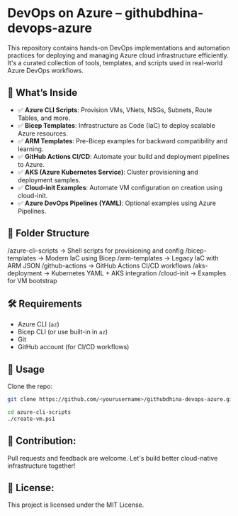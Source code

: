 # DevOps on Azure – githubdhina-devops-azure

This repository contains hands-on DevOps implementations and automation practices for deploying and managing Azure cloud infrastructure efficiently. It's a curated collection of tools, templates, and scripts used in real-world Azure DevOps workflows.

## 🚀 What’s Inside

- ✅ **Azure CLI Scripts**: Provision VMs, VNets, NSGs, Subnets, Route Tables, and more.
- ✅ **Bicep Templates**: Infrastructure as Code (IaC) to deploy scalable Azure resources.
- ✅ **ARM Templates**: Pre-Bicep examples for backward compatibility and learning.
- ✅ **GitHub Actions CI/CD**: Automate your build and deployment pipelines to Azure.
- ✅ **AKS (Azure Kubernetes Service)**: Cluster provisioning and deployment samples.
- ✅ **Cloud-init Examples**: Automate VM configuration on creation using cloud-init.
- ✅ **Azure DevOps Pipelines (YAML)**: Optional examples using Azure Pipelines.

## 📁 Folder Structure
  /azure-cli-scripts → Shell scripts for provisioning and config
  /bicep-templates → Modern IaC using Bicep
  /arm-templates → Legacy IaC with ARM JSON
  /github-actions → GitHub Actions CI/CD workflows
  /aks-deployment → Kubernetes YAML + AKS integration
  /cloud-init → Examples for VM bootstrap

## 🛠 Requirements

- Azure CLI (`az`)
- Bicep CLI (or use built-in in `az`)
- Git
- GitHub account (for CI/CD workflows)

## 🧪 Usage

Clone the repo:
```bash
git clone https://github.com/<yourusername>/githubdhina-devops-azure.git

cd azure-cli-scripts
./create-vm.ps1
```

## 🙌 Contribution:
Pull requests and feedback are welcome. Let's build better cloud-native infrastructure together!

## 📜 License:
This project is licensed under the MIT License.
